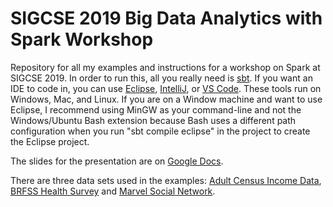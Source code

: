 # SIGCSE 2019 Big Data Analytics with Spark Workshop

Repository for all my examples and instructions for a workshop on Spark at 
SIGCSE 2019. In order to run this, all you really need is 
[sbt](https://www.scala-sbt.org/). If you want an IDE to code in, you can use
[Eclipse](http://scala-ide.org/), [IntelliJ](https://www.jetbrains.com/help/idea/discover-intellij-idea-for-scala.html), or [VS Code](https://marketplace.visualstudio.com/items?itemName=scalameta.metals).
These tools run on Windows, Mac, and Linux. If you are on a Window machine and
want to use Eclipse, I recommend using MinGW as your command-line and not
the Windows/Ubuntu Bash extension because Bash uses a different path
configuration when you run "sbt compile eclipse" in the project to create the
Eclipse project.

The slides for the presentation are on [Google Docs](https://docs.google.com/presentation/d/1p2RpoDN02OkdN43hrGGywir_3Uc2o3DdHk9jet65wC8/edit?usp=sharing).

There are three data sets used in the examples: [Adult Census Income Data](https://www.kaggle.com/uciml/adult-census-income), 
[BRFSS Health Survey](https://www.cdc.gov/brfss/) and [Marvel Social Network](https://www.kaggle.com/csanhueza/the-marvel-universe-social-network).
